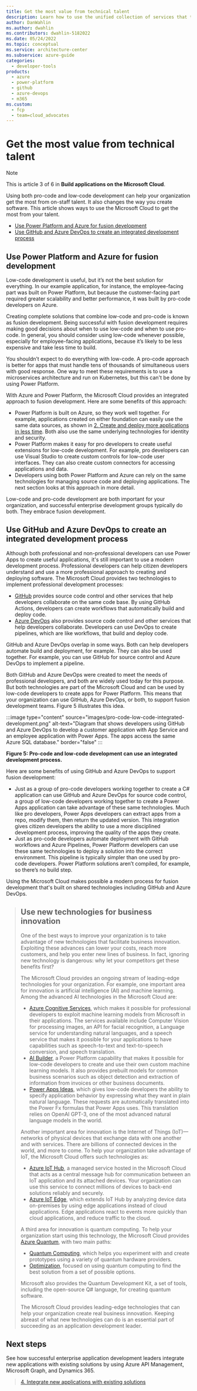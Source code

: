 ```yaml
---
title: Get the most value from technical talent
description: Learn how to use the unified collection of services that the Microsoft Cloud provides to get the most value from technical talent.
author: DanWahlin
ms.author: dwahlin
ms.contributors: dwahlin-5182022
ms.date: 05/24/2022
ms.topic: conceptual
ms.service: architecture-center
ms.subservice: azure-guide
categories:
  - developer-tools
products:
  - azure
  - power-platform
  - github
  - azure-devops
  - m365
ms.custom:
  - fcp
  - team=cloud_advocates
---
```


# Get the most value from technical talent

> [!Note]
> This is article 3 of 6 in **Build applications on the Microsoft Cloud**.

Using both pro-code and low-code development can help your organization get the most from on-staff talent. It also changes the way you create software. This article shows ways to use the Microsoft Cloud to get the most from your talent.

- [Use Power Platform and Azure for fusion development](#use-power-platform-and-azure-for-fusion-development)
- [Use GitHub and Azure DevOps to create an integrated development process](#use-github-and-azure-devops-to-create-an-integrated-development-process)

## Use Power Platform and Azure for fusion development

Low-code development is useful, but it’s not the best solution for everything. In our example application, for instance, the employee-facing part was built on Power Platform, but because the customer-facing part required greater scalability and better performance, it was built by pro-code developers on Azure.

Creating complete solutions that combine low-code and pro-code is known as fusion development. Being successful with fusion development requires making good decisions about when to use low-code and when to use pro-code. In general, you should consider using low-code whenever possible, especially for employee-facing applications, because it’s likely to be less expensive and take less time to build.

You shouldn’t expect to do everything with low-code. A pro-code approach is better for apps that must handle tens of thousands of simultaneous users with good response. One way to meet these requirements is to use a microservices architecture and run on Kubernetes, but this can't be done by using Power Platform.

With Azure and Power Platform, the Microsoft Cloud provides an integrated approach to fusion development. Here are some benefits of this approach:

- Power Platform is built on Azure, so they work well together. For example, applications created on either foundation can easily use the same data sources, as shown in [2. Create and deploy more applications in less time](create-deploy-more-applications-less-time.md). Both also use the same underlying technologies for identity and security.
- Power Platform makes it easy for pro developers to create useful extensions for low-code development. For example, pro developers can use Visual Studio to create custom controls for low-code user interfaces. They can also create custom connectors for accessing applications and data.
- Developers using both Power Platform and Azure can rely on the same technologies for managing source code and deploying applications. The next section looks at this approach in more detail.

Low-code and pro-code development are both important for your organization, and successful enterprise development groups typically do both. They embrace fusion development.

## Use GitHub and Azure DevOps to create an integrated development process

Although both professional and non-professional developers can use Power Apps to create useful applications, it's still important to use a modern development process. Professional developers can help citizen developers understand and use a more professional approach to creating and deploying software. The Microsoft Cloud provides two technologies to implement professional development processes:

- [GitHub](https://docs.github.com/en) provides source code control and other services that help developers collaborate on the same code base. By using GitHub Actions, developers can create workflows that automatically build and deploy code.
- [Azure DevOps](/azure/devops) also provides source code control and other services that help developers collaborate. Developers can use DevOps to create pipelines, which are like workflows, that build and deploy code.

GitHub and Azure DevOps overlap in some ways. Both can help developers automate build and deployment, for example. They can also be used together. For example, you can use GitHub for source control and Azure DevOps to implement a pipeline.

Both GitHub and Azure DevOps were created to meet the needs of professional developers, and both are widely used today for this purpose. But both technologies are part of the Microsoft Cloud and can be used by low-code developers to create apps for Power Platform. This means that your organization can use GitHub, Azure DevOps, or both, to support fusion development teams. Figure 5 illustrates this idea.

:::image type="content" source="images/pro-code-low-code-integrated-development.png" alt-text="Diagram that shows developers using GitHub and Azure DevOps to develop a customer application with App Service and an employee application with Power Apps. The apps access the same Azure SQL database." border="false" :::

**Figure 5: Pro-code and low-code development can use an integrated development process.**

Here are some benefits of using GitHub and Azure DevOps to support fusion development:

- Just as a group of pro-code developers working together to create a C# application can use GitHub and Azure DevOps for source code control, a group of low-code developers working together to create a Power Apps application can take advantage of these same technologies. Much like pro developers, Power Apps developers can extract apps from a repo, modify them, then return the updated version. This integration gives citizen developers the ability to use a more disciplined development process, improving the quality of the apps they create.
- Just as pro-code developers automate deployment with GitHub workflows and Azure Pipelines, Power Platform developers can use these same technologies to deploy a solution into the correct environment. This pipeline is typically simpler than one used by pro-code developers. Power Platform solutions aren’t compiled, for example, so there’s no build step.

Using the Microsoft Cloud makes possible a modern process for fusion development that's built on shared technologies including GitHub and Azure DevOps.

> ## Use new technologies for business innovation
>
> One of the best ways to improve your organization is to take advantage of new technologies that facilitate business innovation. Exploiting these advances can lower your costs, reach more customers, and help you enter new lines of business. In fact, ignoring new technology is dangerous: why let your competitors get these benefits first?
>
> The Microsoft Cloud provides an ongoing stream of leading-edge technologies for your organization. For example, one important area for innovation is artificial intelligence (AI) and machine learning. Among the advanced AI technologies in the Microsoft Cloud are:
>
> - [Azure Cognitive Services](/azure/cognitive-services), which makes it possible for professional developers to exploit machine learning models from Microsoft in their applications. The services available include Computer Vision for processing images, an API for facial recognition, a Language service for understanding natural languages, and a speech service that makes it possible for your applications to have capabilities such as speech-to-text and text-to-speech conversion, and speech translation.
> - [AI Builder](/ai-builder), a Power Platform capability that makes it possible for low-code developers to create and use their own custom machine learning models. It also provides prebuilt models for common business scenarios such as object detection and extraction of information from invoices or other business documents.
> - [Power Apps Ideas](/power-apps/maker/canvas-apps/power-apps-ideas), which gives low-code developers the ability to specify application behavior by expressing what they want in plain natural language. These requests are automatically translated into the Power Fx formulas that Power Apps uses. This translation relies on OpenAI GPT-3, one of the most advanced natural language models in the world.
>
> Another important area for innovation is the Internet of Things (IoT)—networks of physical devices that exchange data with one another and with services. There are billions of connected devices in the world, and more to come. To help your organization take advantage of IoT, the Microsoft Cloud offers such technologies as:
>
> - [Azure IoT Hub](/azure/iot-hub), a managed service hosted in the Microsoft Cloud that acts as a central message hub for communication between an IoT application and its attached devices. Your organization can use this service to connect millions of devices to back-end solutions reliably and securely.
> - [Azure IoT Edge](/azure/iot-edge), which extends IoT Hub by analyzing device data on-premises by using edge applications instead of cloud applications. Edge applications react to events more quickly than cloud applications, and reduce traffic to the cloud.
>
> A third area for innovation is quantum computing. To help your organization start using this technology, the Microsoft Cloud provides [Azure Quantum](/azure/quantum), with two main paths:
>
> - [Quantum Computing](/azure/quantum/overview-understanding-quantum-computing), which helps you experiment with and create prototypes using a variety of quantum hardware providers.
> - [Optimization](/azure/quantum/optimization-overview-introduction), focused on using quantum computing to find the best solution from a set of possible options.
>
> Microsoft also provides the Quantum Development Kit, a set of tools, including the open-source Q# language, for creating quantum software.
>
> The Microsoft Cloud provides leading-edge technologies that can help your organization create real business innovation. Keeping abreast of what new technologies can do is an essential part of succeeding as an application development leader.

## Next steps

See how successful enterprise application development leaders integrate new applications with existing solutions by using Azure API Management, Microsoft Graph, and Dynamics 365.


> [4. Integrate new applications with existing solutions](integrate-new-applications-existing-solutions.md)
